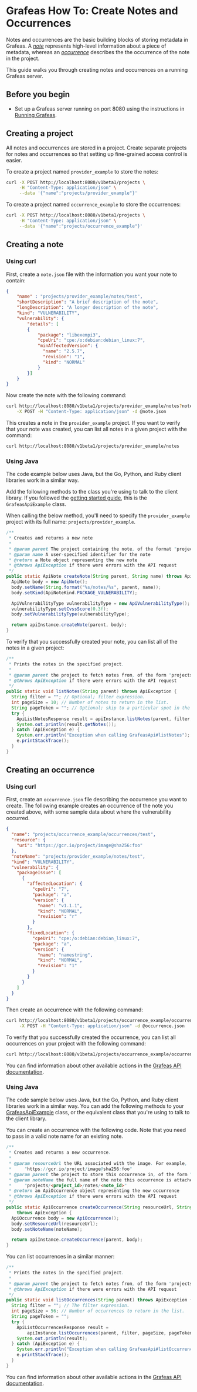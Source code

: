 # Grafeas How To: Create Notes and Occurrences

Notes and occurrences are the basic building blocks of storing metadata in
Grafeas. A _[note](grafeas_concepts.md#notes)_ represents
high-level information about a piece of metadata, whereas an
_[occurrence](grafeas_concepts.md#occurrences)_ describes the
the occurrence of the note in the project.

This guide walks you through creating notes and occurrences on a running Grafeas
server.

## Before you begin
 * Set up a Grafeas server running on port 8080 using the instructions in
  [Running Grafeas](running_grafeas.md).

## Creating a project

All notes and occurrences are stored in a project. Create separate projects for
notes and occurrences so that setting up fine-grained access control is easier.

To create a project named `provider_example` to store the notes:

```bash
curl -X POST http://localhost:8080/v1beta1/projects \
     -H "Content-Type: application/json" \
     --data '{"name":"projects/provider_example"}'
```

To create a project named `occurrence_example` to store the occurrences:

```bash
curl -X POST http://localhost:8080/v1beta1/projects \
     -H "Content-Type: application/json" \
     --data '{"name":"projects/occurrence_example"}'
```

## Creating a note

### Using curl

First, create a `note.json` file with the information you want your note to
contain:

```json
{
    "name" : "projects/provider_example/notes/test",
    "shortDescription": "A brief description of the note",
    "longDescription": "A longer description of the note",
    "kind": "VULNERABILITY",
    "vulnerability": {
        "details": [
        {
            "package": "libexempi3",
            "cpeUri": "cpe:/o:debian:debian_linux:7",
            "minAffectedVersion": {
              "name": "2.5.7",
              "revision": "1",
              "kind": "NORMAL"
            }
        }]
    }
}
```

Now create the note with the following command:

```bash
curl http://localhost:8080/v1beta1/projects/provider_example/notes?note_id=testNote \
    -X POST -H "Content-Type: application/json" -d @note.json
```

This creates a note in the `provider_example` project. If you want to verify
that your note was created, you can list all notes in a given project with the
command:

```bash
curl http://localhost:8080/v1beta1/projects/provider_example/notes
```

### Using Java

The code example below uses Java, but the Go, Python, and Ruby client libraries
work in a similar way.

Add the following methods to the class you're using to talk to the client
library. If you followed the
[getting started guide](https://github.com/grafeas/client-java/#getting-started),
this is the `GrafeasApiExample` class.

When calling the below method, you'll need to specify the `provider_example`
project with its full name: `projects/provider_example`.

```java
/**
 * Creates and returns a new note
 *
 * @param parent The project containing the note, of the format "projects/<project_id>".
 * @param name A user-specified identifier for the note
 * @return a Note object representing the new note
 * @throws ApiException if there were errors with the API request
 */
public static ApiNote createNote(String parent, String name) throws ApiException {
  ApiNote body = new ApiNote();
  body.setName(String.format("%s/notes/%s", parent, name));
  body.setKind(ApiNoteKind.PACKAGE_VULNERABILITY);

  ApiVulnerabilityType vulnerabilityType = new ApiVulnerabilityType();
  vulnerabilityType.setCvssScore(0.3f);
  body.setVulnerabilityType(vulnerabilityType);

  return apiInstance.createNote(parent, body);
}
```

To verify that you successfully created your note, you can list all of the notes
in a given project:

```java
/**
 * Prints the notes in the specified project.
 *
 * @param parent the project to fetch notes from, of the form "projects/<project_id>".
 * @throws ApiException if there were errors with the API request
 */
public static void listNotes(String parent) throws ApiException {
  String filter = ""; // Optional; filter expression.
  int pageSize = 10; // Number of notes to return in the list.
  String pageToken = ""; // Optional; skip to a particular spot in the list.
  try {
    ApiListNotesResponse result = apiInstance.listNotes(parent, filter, pageSize, pageToken);
    System.out.println(result.getNotes());
  } catch (ApiException e) {
    System.err.println("Exception when calling GrafeasApi#listNotes");
    e.printStackTrace();
  }
}
```

## Creating an occurrence

### Using curl

First, create an `occurrence.json` file describing the occurrence you want to
create. The following example creates an occurrence of the note you created
above, with some sample data about where the vulnerability occurred.

```json
{
  "name": "projects/occurrence_example/occurrences/test",
  "resource": {
    "uri": "https://gcr.io/project/image@sha256:foo"
  },
  "noteName": "projects/provider_example/notes/test",
  "kind": "VULNERABILITY",
  "vulnerability": {
    "packageIssue": [
      {
        "affectedLocation": {
          "cpeUri": "7",
          "package": "a",
          "version": {
            "name": "v1.1.1",
            "kind": "NORMAL",
            "revision": "r"
          }
        },
        "fixedLocation": {
          "cpeUri": "cpe:/o:debian:debian_linux:7",
          "package": "a",
          "version": {
            "name": "namestring",
            "kind": "NORMAL",
            "revision": "1"
          }
        }
      }
    ]
  }
}
```

Then create an occurrence with the following command:

```bash
curl http://localhost:8080/v1beta1/projects/occurrence_example/occurrences \
     -X POST -H "Content-Type: application/json" -d @occurrence.json
```

To verify that you successfully created the occurrence, you can list all
occurrences on your project with the following command:

```bash
curl http://localhost:8080/v1beta1/projects/occurrence_example/occurrences
```

You can find information about other available actions in the
[Grafeas API documentation](https://github.com/grafeas/grafeas/blob/669d9cdc0ca804bf7d29dcf6d66bb9d8e94b08b6/v1alpha1/docs/GrafeasApi.md).

### Using Java

The code sample below uses Java, but the Go, Python, and Ruby client libraries
work in a similar way. You can add the following methods to your
[GrafeasApiExample](https://github.com/nhayes/client-java/#getting-started)
class, or the equivalent class that you're using to talk to the client library.

You can create an occurrence with the following code. Note that you need to pass
in a valid note name for an existing note.

```java
/**
 * Creates and returns a new occurrence.
 *
 * @param resourceUrl the URL associated with the image. For example,
 *     "https://gcr.io/project/image@sha256:foo"
 * @param parent the project to store this occurrence in, of the form "projects/<project_id>".
 * @param noteName the full name of the note this occurrence is attached to, of the form
 *     "projects/<project_id>/notes/<note_id>"
 * @return an ApiOccurrence object representing the new occurrence
 * @throws ApiException if there were errors with the API request
 */
public static ApiOccurrence createOccurrence(String resourceUrl, String parent, String noteName)
    throws ApiException {
  ApiOccurrence body = new ApiOccurrence();
  body.setResourceUrl(resourceUrl);
  body.setNoteName(noteName);

  return apiInstance.createOccurrence(parent, body);
}
```

You can list occurrences in a similar manner:

```java
/**
 * Prints the notes in the specified project.
 *
 * @param parent the project to fetch notes from, of the form "projects/<project_id>".
 * @throws ApiException if there were errors with the API request
 */
public static void listOccurrences(String parent) throws ApiException {
  String filter = ""; // The filter expression.
  int pageSize = 56; // Number of occurrences to return in the list.
  String pageToken = "";
  try {
    ApiListOccurrencesResponse result =
        apiInstance.listOccurrences(parent, filter, pageSize, pageToken);
    System.out.println(result);
  } catch (ApiException e) {
    System.err.println("Exception when calling GrafeasApi#listOccurrences");
    e.printStackTrace();
  }
}
```

You can find information about other available actions in the
[Grafeas API documentation](https://github.com/grafeas/grafeas/blob/669d9cdc0ca804bf7d29dcf6d66bb9d8e94b08b6/v1alpha1/docs/GrafeasApi.md).
